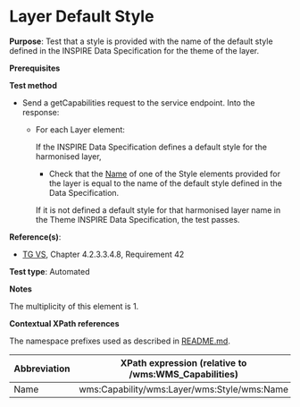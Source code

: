# Layer Default Style

**Purpose**: Test that a style is provided with the name of the default style defined in the INSPIRE Data Specification for the theme of the layer.

**Prerequisites**

**Test method**

* Send a getCapabilities request to the service endpoint. Into the response:

  * For each Layer element:

    If the INSPIRE Data Specification defines a default style for the harmonised layer,

      * Check that the [Name](#name1) of one of the Style elements provided for the layer is equal to the name of the default style defined in the Data Specification.

    If it is not defined a default style for that harmonised layer name in the Theme INSPIRE Data Specification, the test passes.

**Reference(s)**:
* [TG VS](./README.md#ref_TG_VS), Chapter 4.2.3.3.4.8, Requirement 42

**Test type**: Automated

**Notes**

The multiplicity of this element is 1.

**Contextual XPath references**

The namespace prefixes used as described in [README.md](./README.md#namespaces).

Abbreviation                                               |  XPath expression (relative to /wms:WMS_Capabilities)
---------------------------------------------------------- | -------------------------------------------------------------------------
Name <a name="name1"></a> | wms:Capability/wms:Layer/wms:Style/wms:Name
